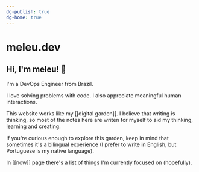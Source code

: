 ```yaml
---
dg-publish: true
dg-home: true
---
```

# meleu.dev

## Hi, I'm meleu! 👋

I'm a DevOps Engineer from Brazil.

I love solving problems with code. I also appreciate meaningful human interactions.

This website works like my [[digital garden]]. I believe that writing is thinking, so most of the notes here are writen for myself to aid my thinking, learning and creating.

If you're curious enough to explore this garden, keep in mind that sometimes it's a bilingual experience (I prefer to write in English, but Portuguese is my native language).

In [[now]] page there's a list of things I'm currently focused on (hopefully).
